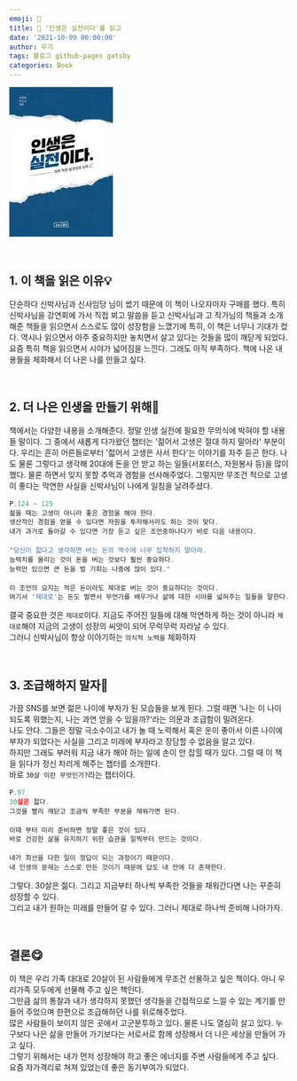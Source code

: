 ```yaml
---
emoji: 📕
title: 📕 '인생은 실전이다'를 읽고
date: '2021-10-09 00:00:00'
author: 우기
tags: 블로그 github-pages gatsby
categories: Book
---
```


![1.jpeg](1.jpeg)

<br>

## **1\. 이 책을 읽은 이유💡**

단순하다 신박사님과 신사임당 님이 썼기 때문에 이 책이 나오자마자 구매를 했다. 특히 신박사님을 강연회에 가서 직접 뵈고 말씀을 듣고 신박사님과 고 작가님의 책들과 소개해준 책들을 읽으면서 스스로도 많이 성장함을 느꼈기에 특히, 이 책은 너무나 기대가 컸다. 역시나 읽으면서 아주 중요하지만 놓치면서 살고 있다는 것들을 많이 깨닫게 되었다. 요즘 특히 책을 읽으면서 시야가 넓어짐을 느낀다. 그래도 아직 부족하다. 책에 나온 내용들을 체화해서 더 나은 나를 만들고 싶다.

<br>

## **2\. 더 나은 인생을 만들기 위해👋**

책에서는 다양한 내용을 소개해준다. 정말 인생 실전에 필요한 무의식에 박혀야 할 내용들 말이다. 그 중에서 새롭게 다가왔던 챕터는 '젊어서 고생은 절대 하지 말아라' 부분이다. 우리는 흔히 어른들로부터 '젋어서 고생은 사서 한다'는 이야기를 자주 듣곤 한다. 나도 물론 그렇다고 생각해 20대에 돈을 안 받고 하는 일들(서포터스, 자원봉사 등)을 많이 했다. 물론 하면서 잊지 못할 추억과 경험을 선사해주었다. 그렇지만 무조건 적으로 고생이 좋다는 막연한 사실을 신박사님이 나에게 일침을 날려주셨다.

```ts
P.124 ~ 125
젊을 때는 고생이 아니라 좋은 경험을 해야 한다.
생산적인 경험을 얻을 수 있다면 자원을 투자해서라도 하는 것이 맞다.
내가 과거로 돌아갈 수 있다면 가장 듣고 싶은 조언중하나다가 바로 다음 내용이다.

"당신이 젋다고 생각하면 버는 돈의 액수에 너무 집착하지 말아라.
능력치를 올리는 것이 돈을 버는 것보다 훨씬 중요하다.
능력만 있으면 큰 돈을 벌 기회는 나중에 많이 있다."

이 조언의 요지는 적은 돈이라도 제대로 버는 것이 중요하다는 것이다.
여기서 '제대로'는 돈도 벌면서 무언가를 배우거나 삶에 대한 시야를 넓혀주는 일들을 말한다.
```

결국 중요한 것은 `제대로`이다. 지금도 주어진 일들에 대해 막연하게 하는 것이 아니라 `제대로`해야 지금의 고생이 성장의 씨앗이 되어 무럭무럭 자라날 수 있다.  
그러니 신박사님이 항상 이야기하는 `의식적 노력을` 체화하자

<br>

## **3\. 조급해하지 말자💪**

가끔 SNS를 보면 젊은 나이에 부자가 된 모습들을 보게 된다. 그럴 때면 '나는 이 나이 되도록 뭐했는지, 나는 과연 얻을 수 있을까?'라는 의문과 조급함이 밀려온다.  
나도 안다. 그들은 정말 극소수이고 내가 놀 때 노력해서 혹은 운이 좋아서 이른 나이에 부자가 되었다는 사실을 그리고 미래에 부자라고 장담할 수 없음을 알고 있다.  
하지만 그래도 부러워 지금 내가 해야 하는 일에 손이 안 잡힐 때가 있다. 그럴 때 이 책을 읽다가 정신 차리게 해주는 챕터를 소개한다.  
바로 `30살 이란 무엇인가?`라는 챕터이다.

```ts
P.97
30살은 젋다.
그것을 빨리 깨닫고 조금씩 부족한 부분을 채워가면 된다.

이때 부터 미리 준비하면 정말 좋은 것이 있다.
바로 건강한 삶을 유지하기 위한 습관을 일찍부터 만드는 것이다.

내가 최선을 다한 일이 정답이 되는 과정이기 때문이다.
내 인생의 문제는 스스로 만든 것이기 때문에 답도 내 안에 다 존재한다.
```

그렇다. 30살은 젊다. 그리고 지금부터 하나씩 부족한 것들을 채워간다면 나는 꾸준히 성장할 수 있다.  
그리고 내가 원하는 미래를 만들어 갈 수 있다. 그러니 제대로 하나씩 준비해 나아가자.

<br>

## **결론😋**

이 책은 우리 가족 대대로 20살이 된 사람들에게 무조건 선물하고 싶은 책이다. 아니 우리가족 모두에게 선물해 주고 싶은 책인다.  
그만큼 삶의 통찰과 내가 생각하지 못했던 생각들을 간접적으로 느낄 수 있는 계기를 만들어 주었으며 한편으로 조급해하던 나를 위로해주었다.  
많은 사람들이 보이지 않은 곳에서 고군분투하고 있다. 물론 나도 열심히 살고 있다. 누구보다 나은 삶을 만들어 가기보다는 서로서로 함께 성장해서 더 나은 세상을 만들어 가고 싶다.  
그렇기 위해서는 내가 먼저 성장해야 하고 좋은 에너지를 주변 사람들에게 주고 싶다.  
요즘 자가격리로 쳐져 있었는데 좋은 동기부여가 되었다.

